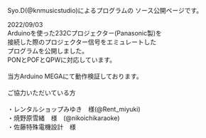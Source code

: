 Syo.D(@knmusicstudio)によるプログラムの
ソース公開ページです。

2022/09/03<br>
Arduinoを使った232Cプロジェクター(Panasonic製)を<br>
接続した際のプロジェクター信号をエミュレートした<br>
プログラムを公開しました。<br>
PONとPOFとQPWに対応しています。<br>
<br>
当方Arduino MEGAにて動作検証しております。<br>
<br>
ご協力いただいている方<br>
<br>
・レンタルショップみゆき　様(@Rent_miyuki)<br>
・焼野原雪緒　様　(@nikoichikaraoke)<br>
・佐藤特殊電機設計　様<br>
